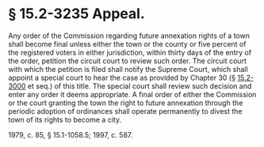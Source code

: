 # § 15.2-3235 Appeal.

<p>Any order of the Commission regarding future annexation rights of a town shall become final unless either the town or the county or five percent of the registered voters in either jurisdiction, within thirty days of the entry of the order, petition the circuit court to review such order. The circuit court with which the petition is filed shall notify the Supreme Court, which shall appoint a special court to hear the case as provided by Chapter 30 (§ <a href='http://law.lis.virginia.gov/vacode/15.2-3000/'>15.2-3000</a> et seq.) of this title. The special court shall review such decision and enter any order it deems appropriate. A final order of either the Commission or the court granting the town the right to future annexation through the periodic adoption of ordinances shall operate permanently to divest the town of its rights to become a city.</p><p>1979, c. 85, § 15.1-1058.5; 1997, c. 587.</p>
